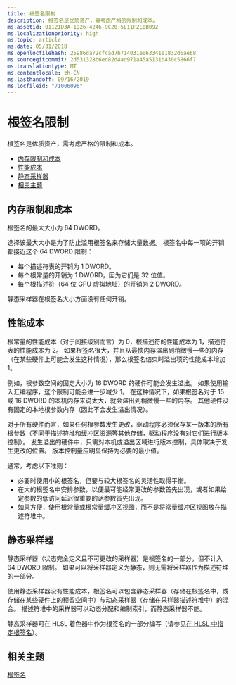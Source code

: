 ```yaml
---
title: 根签名限制
description: 根签名是优质资产，需考虑严格的限制和成本。
ms.assetid: 01121D3A-1926-4246-9C20-5E11F2E0B092
ms.localizationpriority: high
ms.topic: article
ms.date: 05/31/2018
ms.openlocfilehash: 25986da72cfcad7b714031e063341e1832d6ae68
ms.sourcegitcommit: 2d531328b6ed82d4ad971a45a5131b430c5866f7
ms.translationtype: MT
ms.contentlocale: zh-CN
ms.lasthandoff: 09/16/2019
ms.locfileid: "71006096"
---
```

# <a name="root-signature-limits"></a>根签名限制

根签名是优质资产，需考虑严格的限制和成本。

-   [内存限制和成本](#memory-limits-and-costs)
-   [性能成本](#performance-costs)
-   [静态采样器](#static-samplers)
-   [相关主题](#related-topics)

## <a name="memory-limits-and-costs"></a>内存限制和成本

根签名的最大大小为 64 DWORD。

选择该最大大小是为了防止滥用根签名来存储大量数据。 根签名中每一项的开销都接近这个 64 DWORD 限制：

-   每个描述符表的开销为 1 DWORD。
-   每个根常量的开销为 1 DWORD，因为它们是 32 位值。
-   每个根描述符（64 位 GPU 虚拟地址）的开销为 2 DWORD。

静态采样器在根签名大小方面没有任何开销。

## <a name="performance-costs"></a>性能成本

根常量的性能成本（对于间接级别而言）为 0，根描述符的性能成本为 1，描述符表的性能成本为 2。 如果根签名很大，并且从最快内存溢出到稍微慢一些的内存（在某些硬件上可能会发生这种情况），那么根签名结束时溢出项的性能成本增加 1。

例如，根参数空间的固定大小为 16 DWORD 的硬件可能会发生溢出。 如果使用输入汇编程序，这个限制可能会进一步减少 1。 在这种情况下，如果根签名对于 15 或 16 DWORD 的本机内存来说太大，就会溢出到稍微慢一些的内存。 其他硬件没有固定的本地根参数内存（因此不会发生溢出情况）。

对于所有硬件而言，如果任何根参数发生更改，驱动程序必须保存某一版本的所有根参数（不同于描述符堆和缓冲区资源等其他存储，驱动程序没有对它们进行版本控制）。 发生溢出的硬件中，只需对本机或溢出区域进行版本控制，具体取决于发生更改的位置。 版本控制量应明显保持为必要的最小值。

通常，考虑以下准则：

-   必要时使用小的根签名，但要与较大根签名的灵活性取得平衡。
-   在大的根签名中安排参数，以便最可能经常更改的参数首先出现，或者如果给定参数的低访问延迟很重要的话参数首先出现。
-   如果方便，使用根常量或根常量缓冲区视图，而不是将常量缓冲区视图放在描述符堆中。

## <a name="static-samplers"></a>静态采样器

静态采样器（状态完全定义且不可更改的采样器）是根签名的一部分，但不计入 64 DWORD 限制。 如果可以将采样器定义为静态，则无需将采样器作为描述符堆的一部分。

使用静态采样器没有性能成本，根签名可以包含静态采样器（存储在根签名中，或存储在某些硬件上的预留空间中）与动态采样器（存储在采样器描述符堆中）的混合。 描述符堆中的采样器可以动态分配和编制索引，而静态采样器不能。

静态采样器可在 HLSL 着色器中作为根签名的一部分编写（请参见[在 HLSL 中指定根签名](specifying-root-signatures-in-hlsl.md)）。

## <a name="related-topics"></a>相关主题

<dl> <dt>

[根签名](root-signatures.md)
</dt> </dl>

 

 




